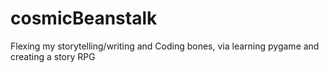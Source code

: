 # cosmicBeanstalk
Flexing my storytelling/writing and Coding bones, via learning pygame and creating a story RPG
